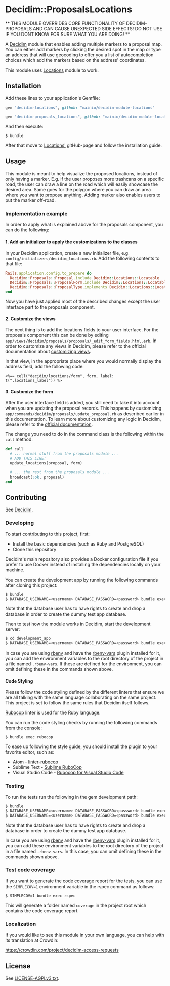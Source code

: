# Decidim::ProposalsLocations

** THIS MODULE OVERRIDES CORE FUNCTIONALITY OF DECIDIM-PROPOSALS AND CAN CAUSE UNEXPECTED SIDE EFFECTS! DO NOT USE IF YOU DONT KNOW FOR SURE WHAT YOU ARE DOING! **

A [Decidim](https://github.com/decidim/decidim) module that enables adding multiple markers to a proposal map.
You can either add markers by clicking the desired spot in the map or type an address that will use geocoding to offer you
a list of autocompletion choices which add the markers based on the address' coordinates.

This module uses [Locations](https://github.com/mainio/decidim-module-locations) module to work.



## Installation

Add these lines to your application's Gemfile:

```ruby
gem "decidim-locations", github: "mainio/decidim-module-locations"
```

```ruby
gem "decidim-proposals_locations", github: "mainio/decidim-module-locatables"
```

And then execute:

```bash
$ bundle
```

After that move to [Locations'](https://github.com/mainio/decidim-module-locations) gitHub-page and follow the installation
guide.

## Usage

This module is meant to help visualize the proposed locations, instead of only having a marker.
E.g. if the user proposes more trashcans on a specific road, the user can draw a line on the road which will
easily showcase the desired area. Same goes for the polygon where you can draw an area where you want to propose
anything. Adding marker also enables users to put the marker off-road.

### Implementation example

In order to apply what is explained above for the proposals component, you can
do the following:

#### 1. Add an initializer to apply the customizations to the classes

In your Decidim application, create a new initializer file, e.g.
`config/initializers/decidim_locations.rb`. Add the following contents to that
file:

```ruby
Rails.application.config.to_prepare do
  Decidim::Proposals::Proposal.include Decidim::Locations::Locatable
  Decidim::Proposals::ProposalForm.include Decidim::Locations::LocatableForm
  Decidim::Proposals::ProposalType.implements Decidim::Locations::LocationsInterface
end
```

Now you have just applied most of the described changes except the user
interface part to the proposals component.

#### 2. Customize the views

The next thing is to add the locations fields to your user interface. For the
proposals component this can be done by editing
`app/views/decidim/proposals/proposals/_edit_form_fields.html.erb`. In order to
customize any views in Decidim, please refer to the official documentation about
[customizing views](https://docs.decidim.org/en/develop/customize/views.html).

In that view, in the appropriate place where you would normally display the
address field, add the following code:

```erb
<%== cell("decidim/locations/form", form, label: t(".locations_label")) %>
```

#### 3. Customize the form

After the user interface field is added, you still need to take it into account
when you are updating the proposal records. This happens by customizing
`app/commands/decidim/proposals/update_proposal.rb` as described
earlier in this documentation. To learn more about customizing any logic in
Decidim, please refer to the
[official documentation](https://docs.decidim.org/en/develop/customize/logic).

The change you need to do in the command class is the following within the
`call` method:

```ruby
def call
  # ... normal stuff from the proposals module ...
  # ADD THIS LINE:
  update_locations(proposal, form)

  # ... the rest from the proposals module ...
  broadcast(:ok, proposal)
end
```

## Contributing

See [Decidim](https://github.com/decidim/decidim).

### Developing

To start contributing to this project, first:

- Install the basic dependencies (such as Ruby and PostgreSQL)
- Clone this repository

Decidim's main repository also provides a Docker configuration file if you
prefer to use Docker instead of installing the dependencies locally on your
machine.

You can create the development app by running the following commands after
cloning this project:

```bash
$ bundle
$ DATABASE_USERNAME=<username> DATABASE_PASSWORD=<password> bundle exec rake development_app
```

Note that the database user has to have rights to create and drop a database in
order to create the dummy test app database.

Then to test how the module works in Decidim, start the development server:

```bash
$ cd development_app
$ DATABASE_USERNAME=<username> DATABASE_PASSWORD=<password> bundle exec rails s
```

In case you are using [rbenv](https://github.com/rbenv/rbenv) and have the
[rbenv-vars](https://github.com/rbenv/rbenv-vars) plugin installed for it, you
can add the environment variables to the root directory of the project in a file
named `.rbenv-vars`. If these are defined for the environment, you can omit
defining these in the commands shown above.

#### Code Styling

Please follow the code styling defined by the different linters that ensure we
are all talking with the same language collaborating on the same project. This
project is set to follow the same rules that Decidim itself follows.

[Rubocop](https://rubocop.readthedocs.io/) linter is used for the Ruby language.

You can run the code styling checks by running the following commands from the
console:

```
$ bundle exec rubocop
```

To ease up following the style guide, you should install the plugin to your
favorite editor, such as:

- Atom - [linter-rubocop](https://atom.io/packages/linter-rubocop)
- Sublime Text - [Sublime RuboCop](https://github.com/pderichs/sublime_rubocop)
- Visual Studio Code - [Rubocop for Visual Studio Code](https://github.com/misogi/vscode-ruby-rubocop)

### Testing

To run the tests run the following in the gem development path:

```bash
$ bundle
$ DATABASE_USERNAME=<username> DATABASE_PASSWORD=<password> bundle exec rake test_app
$ DATABASE_USERNAME=<username> DATABASE_PASSWORD=<password> bundle exec rspec
```

Note that the database user has to have rights to create and drop a database in
order to create the dummy test app database.

In case you are using [rbenv](https://github.com/rbenv/rbenv) and have the
[rbenv-vars](https://github.com/rbenv/rbenv-vars) plugin installed for it, you
can add these environment variables to the root directory of the project in a
file named `.rbenv-vars`. In this case, you can omit defining these in the
commands shown above.

### Test code coverage

If you want to generate the code coverage report for the tests, you can use
the `SIMPLECOV=1` environment variable in the rspec command as follows:

```bash
$ SIMPLECOV=1 bundle exec rspec
```

This will generate a folder named `coverage` in the project root which contains
the code coverage report.

### Localization

If you would like to see this module in your own language, you can help with its
translation at Crowdin:

https://crowdin.com/project/decidim-access-requests

## License

See [LICENSE-AGPLv3.txt](LICENSE-AGPLv3.txt).

